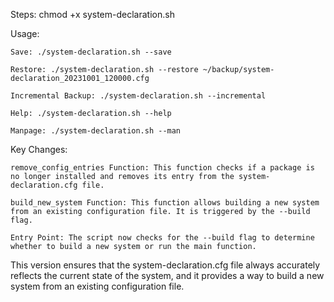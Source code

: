 Steps:
    chmod +x system-declaration.sh

Usage:

    Save: ./system-declaration.sh --save

    Restore: ./system-declaration.sh --restore ~/backup/system-declaration_20231001_120000.cfg

    Incremental Backup: ./system-declaration.sh --incremental

    Help: ./system-declaration.sh --help

    Manpage: ./system-declaration.sh --man




Key Changes:

    remove_config_entries Function: This function checks if a package is no longer installed and removes its entry from the system-declaration.cfg file.

    build_new_system Function: This function allows building a new system from an existing configuration file. It is triggered by the --build flag.

    Entry Point: The script now checks for the --build flag to determine whether to build a new system or run the main function.

This version ensures that the system-declaration.cfg file always accurately reflects the current state of the system, and it provides a way to build a new system from an existing configuration file.


